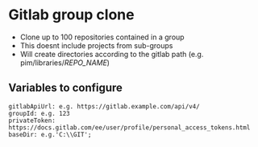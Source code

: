 # Gitlab group clone

- Clone up to 100 repositories contained in a group
- This doesnt include projects from sub-groups
- Will create directories according to the gitlab path (e.g. pim/libraries/_REPO_NAME_)

## Variables to configure
```
gitlabApiUrl: e.g. https://gitlab.example.com/api/v4/
groupId: e.g. 123
privateToken: https://docs.gitlab.com/ee/user/profile/personal_access_tokens.html
baseDir: e.g.'C:\\GIT';
```
